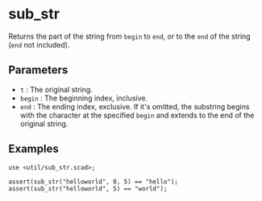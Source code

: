 # sub_str

Returns the part of the string from `begin` to `end`, or to the `end` of the string (`end` not included).

## Parameters

- `t` : The original string.
- `begin` : The beginning index, inclusive.
- `end` : The ending index, exclusive. If it's omitted, the substring begins with the character at the specified `begin` and extends to the end of the original string.

## Examples

    use <util/sub_str.scad>;
    
	assert(sub_str("helloworld", 0, 5) == "hello");
	assert(sub_str("helloworld", 5) == "world"); 